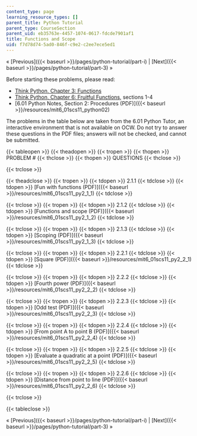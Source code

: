 ```yaml
---
content_type: page
learning_resource_types: []
parent_title: Python Tutorial
parent_type: CourseSection
parent_uid: eb35763e-4457-1074-0617-fdcde7901af1
title: Functions and Scope
uid: f7d78d74-5ad0-846f-c9e2-c2ee7ece5ed1
---
```


« [Previous]({{< baseurl >}}/pages/python-tutorial/part-i) | [Next]({{< baseurl >}}/pages/python-tutorial/part-3) »

Before starting these problems, please read:

*   [Think Python, Chapter 3: Functions](http://www.greenteapress.com/thinkpython/html/book004.html)
*   [Think Python, Chapter 6: Fruitful Functions](http://www.greenteapress.com/thinkpython/html/book007.html), sections 1-4
*   [6.01 Python Notes, Section 2: Procedures (PDF)]({{< baseurl >}}/resources/mit6_01scs11_python02)

The problems in the table below are taken from the 6.01 Python Tutor, an interactive environment that is not available on OCW. Do not try to answer these questions in the PDF files; answers will not be checked, and cannot be submitted.

{{< tableopen >}}
{{< theadopen >}}
{{< tropen >}}
{{< thopen >}}
PROBLEM #
{{< thclose >}}
{{< thopen >}}
QUESTIONS
{{< thclose >}}

{{< trclose >}}

{{< theadclose >}}
{{< tropen >}}
{{< tdopen >}}
2.1.1
{{< tdclose >}}
{{< tdopen >}}
[Fun with functions (PDF)]({{< baseurl >}}/resources/mit6_01scs11_py2_1_1)
{{< tdclose >}}

{{< trclose >}}
{{< tropen >}}
{{< tdopen >}}
2.1.2
{{< tdclose >}}
{{< tdopen >}}
[Functions and scope (PDF)]({{< baseurl >}}/resources/mit6_01scs11_py2_1_2)
{{< tdclose >}}

{{< trclose >}}
{{< tropen >}}
{{< tdopen >}}
2.1.3
{{< tdclose >}}
{{< tdopen >}}
[Scoping (PDF)]({{< baseurl >}}/resources/mit6_01scs11_py2_1_3)
{{< tdclose >}}

{{< trclose >}}
{{< tropen >}}
{{< tdopen >}}
2.2.1
{{< tdclose >}}
{{< tdopen >}}
[Square (PDF)]({{< baseurl >}}/resources/mit6_01scs11_py2_2_1)
{{< tdclose >}}

{{< trclose >}}
{{< tropen >}}
{{< tdopen >}}
2.2.2
{{< tdclose >}}
{{< tdopen >}}
[Fourth power (PDF)]({{< baseurl >}}/resources/mit6_01scs11_py2_2_2)
{{< tdclose >}}

{{< trclose >}}
{{< tropen >}}
{{< tdopen >}}
2.2.3
{{< tdclose >}}
{{< tdopen >}}
[Odd test (PDF)]({{< baseurl >}}/resources/mit6_01scs11_py2_2_3)
{{< tdclose >}}

{{< trclose >}}
{{< tropen >}}
{{< tdopen >}}
2.2.4
{{< tdclose >}}
{{< tdopen >}}
[From point A to point B (PDF)]({{< baseurl >}}/resources/mit6_01scs11_py2_2_4)
{{< tdclose >}}

{{< trclose >}}
{{< tropen >}}
{{< tdopen >}}
2.2.5
{{< tdclose >}}
{{< tdopen >}}
[Evaluate a quadratic at a point (PDF)]({{< baseurl >}}/resources/mit6_01scs11_py2_2_5)
{{< tdclose >}}

{{< trclose >}}
{{< tropen >}}
{{< tdopen >}}
2.2.6
{{< tdclose >}}
{{< tdopen >}}
[Distance from point to line (PDF)]({{< baseurl >}}/resources/mit6_01scs11_py2_2_6)
{{< tdclose >}}

{{< trclose >}}

{{< tableclose >}}

« [Previous]({{< baseurl >}}/pages/python-tutorial/part-i) | [Next]({{< baseurl >}}/pages/python-tutorial/part-3) »